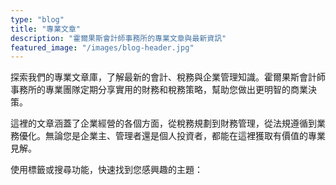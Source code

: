 ```yaml
---
type: "blog"
title: "專業文章"
description: "霍爾果斯會計師事務所的專業文章與最新資訊"
featured_image: "/images/blog-header.jpg"
---
```


探索我們的專業文章庫，了解最新的會計、稅務與企業管理知識。霍爾果斯會計師事務所的專業團隊定期分享實用的財務和稅務策略，幫助您做出更明智的商業決策。

這裡的文章涵蓋了企業經營的各個方面，從稅務規劃到財務管理，從法規遵循到業務優化。無論您是企業主、管理者還是個人投資者，都能在這裡獲取有價值的專業見解。

使用標籤或搜尋功能，快速找到您感興趣的主題：

